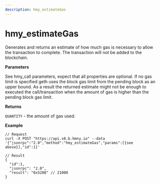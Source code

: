 ```yaml
---
description: hmy_estimateGas
---
```


# hmy\_estimateGas

Generates and returns an estimate of how much gas is necessary to allow the transaction to complete. The transaction will not be added to the blockchain.

**Parameters**

See hmy\_call parameters, expect that all properties are optional. If no gas limit is specified geth uses the block gas limit from the pending block as an upper bound. As a result the returned estimate might not be enough to executed the call/transaction when the amount of gas is higher than the pending block gas limit.

**Returns**

`QUANTITY` - the amount of gas used.

**Example**

```
// Request
curl -X POST "https://api.s0.b.hmny.io" --data '{"jsonrpc":"2.0","method":"hmy_estimateGas","params":[{see above}],"id":1}'

// Result
{
  "id":1,
  "jsonrpc": "2.0",
  "result": "0x5208" // 21000
}
```

